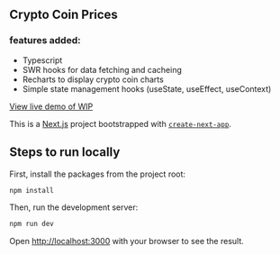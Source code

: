 ## Crypto Coin Prices

### features added:

* Typescript
* SWR hooks for data fetching and cacheing
* Recharts to display crypto coin charts
* Simple state management hooks (useState, useEffect, useContext)

[View live demo of WIP](https://crypto-coin-prices.vercel.app/)


This is a [Next.js](https://nextjs.org/) project bootstrapped with [`create-next-app`](https://github.com/vercel/next.js/tree/canary/packages/create-next-app).

## Steps to run locally

First, install the packages from the project root:
```bash
npm install
```
Then, run the development server:
```bash
npm run dev
```

Open [http://localhost:3000](http://localhost:3000) with your browser to see the result.

